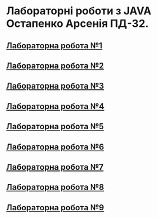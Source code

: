 # Лабораторні роботи з JAVA Остапенко Арсенія ПД-32.
## [Лабораторна робота №1]()
## [Лабораторна робота №2]()
## [Лабораторна робота №3]()
## [Лабораторна робота №4]()
## [Лабораторна робота №5]()
## [Лабораторна робота №6]()
## [Лабораторна робота №7]()
## [Лабораторна робота №8]()
## [Лабораторна робота №9]()
